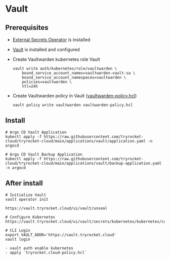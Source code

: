 # Vault

## Prerequisites

- [External Secrets Operator](https://external-secrets.io/latest/) is installed

- [Vault](https://www.vaultproject.io/) is installed and configured

- Create Vaultwarden kubernetes role Vault

      vault write auth/kubernetes/role/vaultwarden \
          bound_service_account_names=vaultwarden-vault-sa \
          bound_service_account_namespaces=vaultwarden \
          policies=vaultwarden \
          ttl=24h

- Create Vaultwarden policy in Vault ([vaultwarden-policy.hcl](/applications/vaultwarden/overlays/production/vaultwarden-policy.hcl))
    
      vault policy write vaultwarden vaultwarden-policy.hcl

## Install
    
    # Argo CD Vault Application
    kubectl apply -f https://raw.githubusercontent.com/tryrocket-cloud/tryrocket-cloud/main/applications/vault/application.yaml -n argocd

    # Argo CD Vault Backup Application
    kubectl apply -f https://raw.githubusercontent.com/tryrocket-cloud/tryrocket-cloud/main/applications/vault/backup-application.yaml -n argocd

## After install

    # Initialize Vault
    vault operator init

    https://vault.tryrocket.cloud/ui/vault/unseal

    # Configure Kubernetes 
    https://vault.tryrocket.cloud/ui/vault/secrets/kubernetes/kubernetes/configuration

    # CLI Login
    export VAULT_ADDR='https://vault.tryrocket.cloud'
    vault login

    - vault auth enable kubernetes
    - apply `tryrocket.cloud-policy.hcl`
